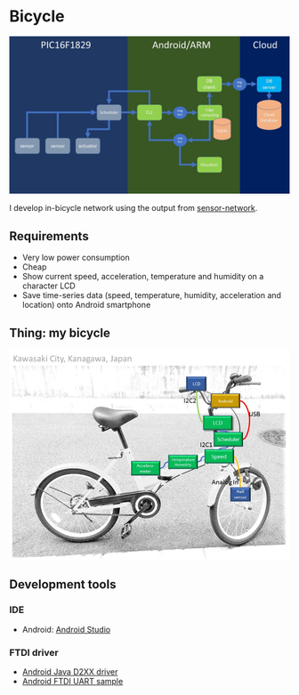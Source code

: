 # Bicycle

![flow-based-programming](./doc/flow_based_programming.jpg)

I develop in-bicycle network using the output from [sensor-network](https://github.com/araobp/sensor-network).

## Requirements

- Very low power consumption
- Cheap
- Show current speed, acceleration, temperature and humidity on a character LCD
- Save time-series data (speed, temperature, humidity, acceleration and location) onto Android smartphone

## Thing: my bicycle

![network](./doc/network.jpg)

## Development tools

### IDE
- Android: [Android Studio](https://developer.android.com/studio/index.html)

### FTDI driver
- [Android Java D2XX driver](http://www.ftdichip.com/Drivers/D2XX.htm)
- [Android FTDI UART sample](https://github.com/ksksue/Android-FTDI-UART-Sample)
